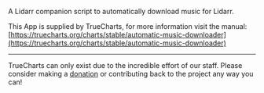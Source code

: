 A Lidarr companion script to automatically download music for Lidarr.

This App is supplied by TrueCharts, for more information visit the manual: [https://truecharts.org/charts/stable/automatic-music-downloader](https://truecharts.org/charts/stable/automatic-music-downloader)

---

TrueCharts can only exist due to the incredible effort of our staff.
Please consider making a [donation](https://truecharts.org/about/sponsor) or contributing back to the project any way you can!
